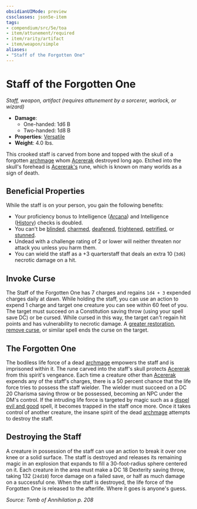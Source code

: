 ```yaml
---
obsidianUIMode: preview
cssclasses: json5e-item
tags:
- compendium/src/5e/toa
- item/attunement/required
- item/rarity/artifact
- item/weapon/simple
aliases: 
- "Staff of the Forgotten One"
---
```

# Staff of the Forgotten One
*Staff, weapon, artifact (requires attunement by a sorcerer, warlock, or wizard)*  

- **Damage**:
  - One-handed: 1d6 B
  - Two-handed: 1d8 B
- **Properties**: [Versatile](Mechanics/Rules/item-properties.md#Versatile)
- **Weight**: 4.0 lbs.

This crooked staff is carved from bone and topped with the skull of a forgotten [archmage](Mechanics/bestiary/humanoid/archmage.md) whom [Acererak](Mechanics/bestiary/npc/acererak-toa.md) destroyed long ago. Etched into the skull's forehead is [Acererak's](Mechanics/bestiary/npc/acererak-toa.md) rune, which is known on many worlds as a sign of death.

## Beneficial Properties

While the staff is on your person, you gain the following benefits:

- Your proficiency bonus to Intelligence ([Arcana](Mechanics/Rules/skills.md#Arcana)) and Intelligence ([History](Mechanics/Rules/skills.md#History)) checks is doubled.  
- You can't be [blinded](Mechanics/Rules/conditions.md#Blinded), [charmed](Mechanics/Rules/conditions.md#Charmed), [deafened](Mechanics/Rules/conditions.md#Deafened), [frightened](Mechanics/Rules/conditions.md#Frightened), [petrified](Mechanics/Rules/conditions.md#Petrified), or [stunned](Mechanics/Rules/conditions.md#Stunned).  
- Undead with a challenge rating of 2 or lower will neither threaten nor attack you unless you harm them.  
- You can wield the staff as a +3 quarterstaff that deals an extra 10 (`3d6`) necrotic damage on a hit.  

## Invoke Curse

The Staff of the Forgotten One has 7 charges and regains `1d4 + 3` expended charges daily at dawn. While holding the staff, you can use an action to expend 1 charge and target one creature you can see within 60 feet of you. The target must succeed on a Constitution saving throw (using your spell save DC) or be cursed. While cursed in this way, the target can't regain hit points and has vulnerability to necrotic damage. A [greater restoration](Mechanics/spells/greater-restoration.md), [remove curse](Mechanics/spells/remove-curse.md), or similar spell ends the curse on the target.

## The Forgotten One

The bodiless life force of a dead [archmage](Mechanics/bestiary/humanoid/archmage.md) empowers the staff and is imprisoned within it. The rune carved into the staff's skull protects [Acererak](Mechanics/bestiary/npc/acererak-toa.md) from this spirit's vengeance. Each time a creature other than [Acererak](Mechanics/bestiary/npc/acererak-toa.md) expends any of the staff's charges, there is a 50 percent chance that the life force tries to possess the staff wielder. The wielder must succeed on a DC 20 Charisma saving throw or be possessed, becoming an NPC under the DM's control. If the intruding life force is targeted by magic such as a [dispel evil and good](Mechanics/spells/dispel-evil-and-good.md) spell, it becomes trapped in the staff once more. Once it takes control of another creature, the insane spirit of the dead [archmage](Mechanics/bestiary/humanoid/archmage.md) attempts to destroy the staff.

## Destroying the Staff

A creature in possession of the staff can use an action to break it over one knee or a solid surface. The staff is destroyed and releases its remaining magic in an explosion that expands to fill a 30-foot-radius sphere centered on it. Each creature in the area must make a DC 18 Dexterity saving throw, taking 132 (`24d10`) force damage on a failed save, or half as much damage on a successful one. When the staff is destroyed, the life force of the Forgotten One is released to the afterlife. Where it goes is anyone's guess.

*Source: Tomb of Annihilation p. 208*
